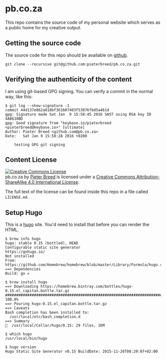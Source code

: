 pb.co.za
========

This repo contains the source code of my personal website which serves as a public home for my creative output.

Getting the source code
-----------------------

The source code for this repo should be available on [github](https://github.com/pieterbreed/pb.co.za).

`git clone --recursive git@github.com:pieterbreed/pb.co.za.git`

Verifying the authenticity of the content
-----------------------------------------

I am using git-based GPG signing. You can verify a commit in the normal way, like this:

```
$ git log --show-signature -1
commit 44d137e862a818bf361607403f53876fbd5a461d
gpg: Signature made Sat Jan  9 15:58:45 2016 SAST using RSA key ID 4A8618BD
gpg: Good signature from "keybase.io/pieterbreed <pieterbreed@keybase.io>" [ultimate]
Author: Pieter Breed <github.com@pb.co.za>
Date:   Sat Jan 9 15:58:28 2016 +0200

    testing GPG git signing
```

Content License
---------------

<a rel="license" href="http://creativecommons.org/licenses/by-sa/4.0/"><img alt="Creative Commons License" style="border-width:0" src="https://i.creativecommons.org/l/by-sa/4.0/88x31.png" /></a><br /><span xmlns:dct="http://purl.org/dc/terms/" property="dct:title">pb.co.za</span> by <a xmlns:cc="http://creativecommons.org/ns#" href="http://pb.co.za/" property="cc:attributionName" rel="cc:attributionURL">Pieter Breed</a> is licensed under a <a rel="license" href="http://creativecommons.org/licenses/by-sa/4.0/">Creative Commons Attribution-ShareAlike 4.0 International License</a>.

The full text of the license can be found inside this repo in a file called `LICENSE.md`.

Setup Hugo
----------

This is a [hugo](http://gohugo.io) site. You'd need to install that before you can render the HTML.

```
$ brew info hugo
hugo: stable 0.15 (bottled), HEAD
Configurable static site generator
https://gohugo.io/
Not installed
From: https://github.com/Homebrew/homebrew/blob/master/Library/Formula/hugo.rb
==> Dependencies
Build: go ✔

$ brew install hugo
==> Downloading https://homebrew.bintray.com/bottles/hugo-0.15.el_capitan.bottle.tar.gz
######################################################################## 100.0%
==> Pouring hugo-0.15.el_capitan.bottle.tar.gz
==> Caveats
Bash completion has been installed to:
  /usr/local/etc/bash_completion.d
==> Summary
🍺  /usr/local/Cellar/hugo/0.15: 29 files, 16M

$ which hugo
/usr/local/bin/hugo

$ hugo version
Hugo Static Site Generator v0.15 BuildDate: 2015-11-26T08:29:07+02:00
```
